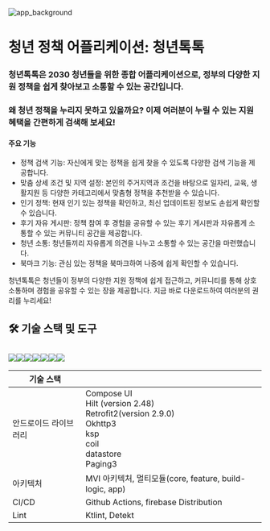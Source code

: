 ![app_background](https://github.com/user-attachments/assets/e2d4d36b-63a9-45fb-831f-105272823d8b)

# 청년 정책 어플리케이션: 청년톡톡
### 청년톡톡은 2030 청년들을 위한 종합 어플리케이션으로, 정부의 다양한 지원 정책을 쉽게 찾아보고 소통할 수 있는 공간입니다.
### 왜 청년 정책을 누리지 못하고 있을까요? 이제 여러분이 누릴 수 있는 지원 혜택을 간편하게 검색해 보세요!

#### 주요 기능
+ 정책 검색 기능: 자신에게 맞는 정책을 쉽게 찾을 수 있도록 다양한 검색 기능을 제공합니다.
+ 맞춤 상세 조건 및 지역 설정: 본인의 주거지역과 조건을 바탕으로 일자리, 교육, 생활지원 등 다양한 카테고리에서 맞춤형 정책을 추천받을 수 있습니다.
+ 인기 정책: 현재 인기 있는 정책을 확인하고, 최신 업데이트된 정보도 손쉽게 확인할 수 있습니다.
+ 후기 자유 게시판: 정책 참여 후 경험을 공유할 수 있는 후기 게시판과 자유롭게 소통할 수 있는 커뮤니티 공간을 제공합니다.
+ 청년 소통: 청년들끼리 자유롭게 의견을 나누고 소통할 수 있는 공간을 마련했습니다.
+ 북마크 기능: 관심 있는 정책을 북마크하여 나중에 쉽게 확인할 수 있습니다.

청년톡톡은 청년들이 정부의 다양한 지원 정책에 쉽게 접근하고, 커뮤니티를 통해 상호 소통하며 경험을 공유할 수 있는 장을 제공합니다. 
지금 바로 다운로드하여 여러분의 권리를 누리세요!

## 🛠 기술 스택 및 도구

## <img src="https://img.shields.io/badge/android-34A853?style=for-the-badge&logo=android&logoColor=white"><img src="https://img.shields.io/badge/androidstudio-3DDC84?style=for-the-badge&logo=androidstudio&logoColor=white"><img src="https://img.shields.io/badge/kotlin-7F52FF?style=for-the-badge&logo=kotlin&logoColor=white"><img src="https://img.shields.io/badge/spring-6DB33F?style=for-the-badge&logo=spring&logoColor=white"><img src="https://img.shields.io/badge/githubactions-2088FF?style=for-the-badge&logo=githubactions&logoColor=white"><img src="https://img.shields.io/badge/github-181717?style=for-the-badge&logo=github&logoColor=white"><img src="https://img.shields.io/badge/jetpackcompose-4285F4?style=for-the-badge&logo=jetpackcompose&logoColor=white">

| 기술 스택             |                                                              |
| --------------------- | ------------------------------------------------------------ |
| 안드로이드 라이브러리 | Compose UI<br />Hilt (version 2.48)<br />Retrofit2(version 2.9.0)<br />Okhttp3<br />ksp<br />coil<br />datastore<br />Paging3 |
| 아키텍처              | MVI 아키텍처, 멀티모듈(core, feature, build-logic, app) |
| CI/CD                 | Github Actions, firebase Distribution                                               |
| Lint | Ktlint, Detekt |


